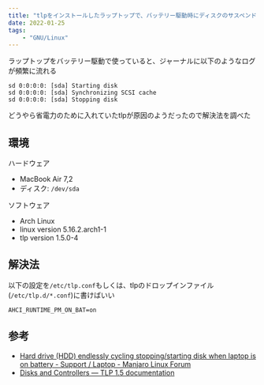 ```yaml
---
title: "tlpをインストールしたラップトップで、バッテリー駆動時にディスクのサスペンドが頻発する"
date: 2022-01-25
tags:
    - "GNU/Linux"
---
```


ラップトップをバッテリー駆動で使っていると、ジャーナルに以下のようなログが頻繁に流れる

```
sd 0:0:0:0: [sda] Starting disk
sd 0:0:0:0: [sda] Synchronizing SCSI cache
sd 0:0:0:0: [sda] Stopping disk
```

どうやら省電力のために入れていたtlpが原因のようだったので解決法を調べた

## 環境

ハードウェア

* MacBook Air 7,2
* ディスク: `/dev/sda`

ソフトウェア

* Arch Linux
* linux version 5.16.2.arch1-1
* tlp version 1.5.0-4

## 解決法

以下の設定を`/etc/tlp.conf`もしくは、tlpのドロップインファイル(`/etc/tlp.d/*.conf`)に書けばいい

```
AHCI_RUNTIME_PM_ON_BAT=on
```

## 参考

* [Hard drive (HDD) endlessly cycling stopping/starting disk when laptop is on battery - Support / Laptop - Manjaro Linux Forum](https://forum.manjaro.org/t/hard-drive-hdd-endlessly-cycling-stopping-starting-disk-when-laptop-is-on-battery/87089/9)
* [Disks and Controllers — TLP 1.5 documentation](https://linrunner.de/tlp/settings/disks.html#ahci-runtime-pm-on-ac-bat)
